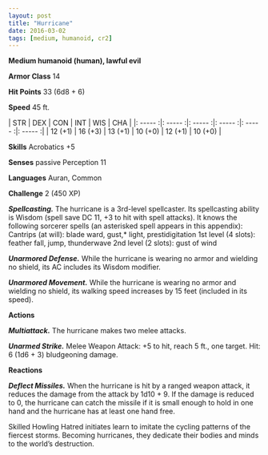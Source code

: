 ```yaml
---
layout: post
title: "Hurricane"
date: 2016-03-02
tags: [medium, humanoid, cr2]
---
```


**Medium humanoid (human), lawful evil**

**Armor Class** 14

**Hit Points** 33 (6d8 + 6)

**Speed** 45 ft.

|   STR   |   DEX   |   CON   |   INT   |   WIS   |   CHA   |
|: ----- :|: ----- :|: ----- :|: ----- :|: ----- :|: ----- :|
| 12 (+1) | 16 (+3) | 13 (+1) | 10 (+0) | 12 (+1) | 10 (+0) |

**Skills** Acrobatics +5

**Senses** passive Perception 11

**Languages** Auran, Common

**Challenge** 2 (450 XP)

***Spellcasting.*** The hurricane is a 3rd-level spellcaster. Its spellcasting ability is Wisdom (spell save DC 11, +3 to hit with spell attacks). It knows the following sorcerer spells (an asterisked spell appears in this appendix):
Cantrips (at will): blade ward, gust,* light, prestidigitation
1st level (4 slots): feather fall, jump, thunderwave
2nd level (2 slots): gust of wind

***Unarmored Defense.*** While the hurricane is wearing no armor and wielding no shield, its AC includes its Wisdom modifier.

***Unarmored Movement.*** While the hurricane is wearing no armor and wielding no shield, its walking speed increases by 15 feet (included in its speed).

**Actions**

***Multiattack.*** The hurricane makes two melee attacks.

***Unarmed Strike.*** Melee Weapon Attack: +5 to hit, reach 5 ft., one target. Hit: 6 (1d6 + 3) bludgeoning damage.

**Reactions**

***Deflect Missiles.*** When the hurricane is hit by a ranged weapon attack, it reduces the damage from the attack by 1d10 + 9. If the damage is reduced to 0, the hurricane can catch the missile if it is small enough to hold in one hand and the hurricane has at least one hand free.

Skilled Howling Hatred initiates learn to imitate the cycling patterns of the fiercest storms. Becoming hurricanes, they dedicate their bodies and minds to the world’s destruction.
